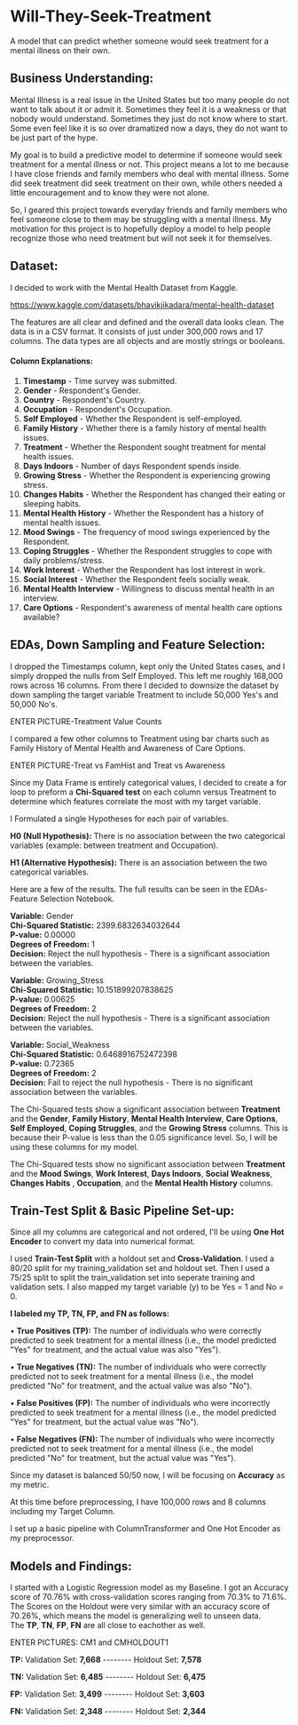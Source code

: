 # Will-They-Seek-Treatment
   A model that can predict whether someone would seek treatment for a mental illness on their own.

## Business Understanding:
   Mental Illness is a real issue in the United States but too many people do not want to talk about it or admit it. Sometimes they feel it is a weakness or that nobody would understand. Sometimes they just do not know where to start. Some even feel like it is so over dramatized now a days, they do not want to be just part of the hype.
   
   My goal is to build a predictive model to determine if someone would seek treatment for a mental illness or not. This project means a lot to me because I have close friends and family members who deal with mental illness. Some did seek treatment did seek treatment on their own, while others needed a little encouragement and to know they were not alone.
   
   So, I geared this project towards everyday friends and family members who feel someone close to them may be struggling with a mental illness. My motivation for this project is to hopefully deploy a model to help people recognize those who need treatment but will not seek it for themselves. 
   
   
## Dataset:
   I decided to work with the Mental Health Dataset from Kaggle. 

   https://www.kaggle.com/datasets/bhavikjikadara/mental-health-dataset

   The features are all clear and defined and the overall data looks clean. The data is in a CSV format. It consists of just under 300,000 rows and 17 columns. The data types are all objects and are mostly strings or booleans.
   
   #### Column Explanations:
1. __Timestamp__ - Time survey was submitted.
2. __Gender__ - Respondent's Gender.
3. __Country__ - Respondent's Country.
4. __Occupation__ - Respondent's Occupation.
5. __Self Employed__ - Whether the Respondent is self-employed.
6. __Family History__ - Whether there is a family history of mental health issues.
7. __Treatment__ - Whether the Respondent sought treatment for mental health issues.
8. __Days Indoors__ - Number of days Respondent spends inside.
9. __Growing Stress__ - Whether the Respondent is experiencing growing stress.
10. __Changes Habits__ - Whether the Respondent has changed their eating or sleeping habits.
11. __Mental Health History__ - Whether the Respondent has a history of mental health issues.
12. __Mood Swings__ - The frequency of mood swings experienced by the Respondent.
13. __Coping Struggles__ - Whether the Respondent struggles to cope with daily problems/stress.
14. __Work Interest__ - Whether the Respondent has lost interest in work.
15. __Social Interest__ - Whether the Respondent feels socially weak.
16. __Mental Health Interview__ - Willingness to discuss mental health in an interview.
17. __Care Options__ - Respondent's awareness of mental health care options available?


## EDAs, Down Sampling and Feature Selection:
   I dropped the Timestamps column, kept only the United States cases, and I simply dropped the nulls from Self Employed. This left me roughly 168,000 rows across 16 columns.
    From there I decided to downsize the dataset by down sampling the target variable Treatment to include 50,000 Yes's and 50,000 No's.
    
   ENTER PICTURE-Treatment Value Counts
    
   I compared a few other columns to Treatment using bar charts such as Family History of Mental Health and Awareness of Care Options. 
   
   ENTER PICTURE-Treat vs FamHist and Treat vs Awareness
   
   Since my Data Frame is entirely categorical values, I decided to create a for loop to preform a __Chi-Squared test__ on each column versus Treatment to determine which features correlate the most with my target variable.

I Formulated a single Hypotheses for each pair of variables.

__H0 (Null Hypothesis):__ There is no association between the two categorical variables (example: between treatment and Occupation).

__H1 (Alternative Hypothesis):__ There is an association between the two categorical variables.

   Here are a few of the results. The full results can be seen in the EDAs-Feature Selection Notebook.
   
   __Variable:__ Gender  
   __Chi-Squared Statistic:__ 2399.6832634032644  
   __P-value:__ 0.00000  
   __Degrees of Freedom:__ 1  
   __Decision:__ Reject the null hypothesis - There is a significant association between the variables.  
    
   __Variable:__ Growing_Stress  
   __Chi-Squared Statistic:__ 10.151899207838625  
   __P-value:__ 0.00625  
   __Degrees of Freedom:__ 2  
   __Decision:__ Reject the null hypothesis - There is a significant association between the variables.  
   
   __Variable:__ Social_Weakness  
   __Chi-Squared Statistic:__ 0.6468916752472398  
   __P-value:__ 0.72365  
   __Degrees of Freedom:__ 2  
   __Decision:__ Fail to reject the null hypothesis - There is no significant association between the variables.  
   
   The Chi-Squared tests show a significant association between __Treatment__ and the __Gender__, __Family History__, __Mental Health Interview__, __Care Options__, __Self Employed__, __Coping Struggles__, and the __Growing Stress__ columns. This is because their P-value is less than the 0.05 significance level. So, I will be using these columns for my model.

   The Chi-Squared tests show no significant association between __Treatment__ and the __Mood Swings__, __Work Interest__, __Days Indoors__, __Social Weakness__, __Changes Habits__ , __Occupation__, and the __Mental Health History__ columns.


## Train-Test Split & Basic Pipeline Set-up:
   Since all my columns are categorical and not ordered, I'll be using __One Hot Encoder__ to convert my data into numerical format. 

   I used __Train-Test Split__ with a holdout set and __Cross-Validation__. I used a 80/20 split for my training_validation set and holdout set. Then I used a 75/25 split to split the train_validation set into seperate training and validation sets. I also mapped my target variable (y) to be Yes = 1 and No = 0.

__I labeled my TP, TN, FP, and FN as follows:__

•	__True Positives (TP):__ The number of individuals who were correctly predicted to seek treatment for a mental illness (i.e., the model predicted "Yes" for treatment, and the actual value was also "Yes").

•	__True Negatives (TN):__ The number of individuals who were correctly predicted not to seek treatment for a mental illness (i.e., the model predicted "No" for treatment, and the actual value was also "No").

•	__False Positives (FP):__ The number of individuals who were incorrectly predicted to seek treatment for a mental illness (i.e., the model predicted "Yes" for treatment, but the actual value was "No").

•	__False Negatives (FN):__ The number of individuals who were incorrectly predicted not to seek treatment for a mental illness (i.e., the model predicted "No" for treatment, but the actual value was "Yes").

Since my dataset is balanced 50/50 now, I will be focusing on __Accuracy__ as my metric.

At this time before preprocessing, I have 100,000 rows and 8 columns including my Target Column.

I set up a basic pipeline with ColumnTransformer and One Hot Encoder as my preprocessor.


## Models and Findings:
   I started with a Logistic Regression model as my Baseline. I got an Accuracy score of 70.76% with cross-validation scores ranging from 70.3% to 71.6%.  The Scores on the Holdout were very similar with an accuracy score of 70.26%, which means the model is generalizing well to unseen data.  
The __TP__, __TN__, __FP__, __FN__ are all close to eachother as well.

ENTER PICTURES: CM1 and CMHOLDOUT1

__TP:__ Validation Set: __7,668__ -------- Holdout Set: __7,578__ 

__TN:__ Validation Set: __6,485__ -------- Holdout Set: __6,475__

__FP:__ Validation Set: __3,499__ -------- Holdout Set: __3,603__

__FN:__ Validation Set: __2,348__ -------- Holdout Set: __2,344__


